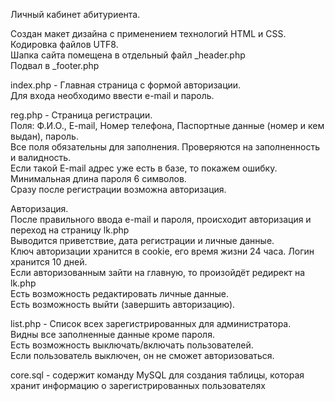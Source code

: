 Личный кабинет абитуриента.

Создан макет дизайна с применением технологий HTML и CSS.<br>
Кодировка файлов UTF8.<br>
Шапка сайта помещена в отдельный файл _header.php<br>
Подвал в _footer.php

index.php - Главная страница с формой авторизации.<br>
Для входа необходимо ввести e-mail и пароль.

reg.php - Страница регистрации.<br>
Поля: Ф.И.О., E-mail, Номер телефона, Паспортные данные (номер и кем выдан), пароль.<br>
Все поля обязательны для заполнения. Проверяются на заполненность и валидность.<br>
Если такой E-mail адрес уже есть в базе, то покажем ошибку.<br>
Минимальная длина пароля 6 символов.<br>
Сразу после регистрации возможна авторизация.

Авторизация.<br>
После правильного ввода e-mail и пароля, происходит авторизация и переход на страницу lk.php<br>
Выводится приветствие, дата регистрации и личные данные.<br>
Ключ авторизации хранится в cookie, его время жизни 24 часа. Логин хранится 10 дней.<br>
Если авторизованным зайти на главную, то произойдёт редирект на lk.php<br>
Есть возможность редактировать личные данные.<br>
Есть возможность выйти (завершить авторизацию).

list.php - Список всех зарегистрированных для администратора.<br>
Видны все заполненные данные кроме пароля.<br>
Есть возможность выключать/включать пользователей.<br>
Если пользователь выключен, он не сможет авторизоваться.

core.sql - содержит команду MySQL для создания таблицы, которая хранит информацию о зарегистрированных пользователях

